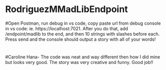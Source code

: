 # RodriguezMMadLibEndpoint
#Open Postman, run debug in vs code, copy paste url from debug console in vs code: ie. https://localhost:7021. After you do that, add /endpoint/madlib to the end, and then 10 strings with slashes before each. Press send and the console should output a story with all of your words!
#
#Caroline Hana- The code was neat and way different then how I did mine but looks very good. The story was very creative and funny. Good job!!
